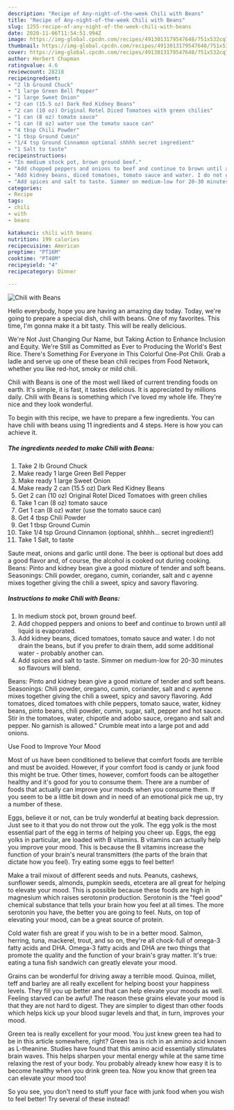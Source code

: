 ```yaml
---
description: "Recipe of Any-night-of-the-week Chili with Beans"
title: "Recipe of Any-night-of-the-week Chili with Beans"
slug: 1255-recipe-of-any-night-of-the-week-chili-with-beans
date: 2020-11-06T11:54:51.994Z
image: https://img-global.cpcdn.com/recipes/4913013179547648/751x532cq70/chili-with-beans-recipe-main-photo.jpg
thumbnail: https://img-global.cpcdn.com/recipes/4913013179547648/751x532cq70/chili-with-beans-recipe-main-photo.jpg
cover: https://img-global.cpcdn.com/recipes/4913013179547648/751x532cq70/chili-with-beans-recipe-main-photo.jpg
author: Herbert Chapman
ratingvalue: 4.6
reviewcount: 28218
recipeingredient:
- "2 lb Ground Chuck"
- "1 large Green Bell Pepper"
- "1 large Sweet Onion"
- "2 can (15.5 oz) Dark Red Kidney Beans"
- "2 can (10 oz) Original Rotel Diced Tomatoes with green chilies"
- "1 can (8 oz) tomato sauce"
- "1 can (8 oz) water use the tomato sauce can"
- "4 tbsp Chili Powder"
- "1 tbsp Ground Cumin"
- "1/4 tsp Ground Cinnamon optional shhhh secret ingredient"
- "1 Salt to taste"
recipeinstructions:
- "In medium stock pot, brown ground beef."
- "Add chopped peppers and onions to beef and continue to brown until all liquid is evaporated."
- "Add kidney beans, diced tomatoes, tomato sauce and water. I do not drain the beans, but if you prefer to drain them, add some additional water - probably another can."
- "Add spices and salt to taste. Simmer on medium-low for 20-30 minutes so flavours will blend."
categories:
- Recipe
tags:
- chili
- with
- beans

katakunci: chili with beans 
nutrition: 199 calories
recipecuisine: American
preptime: "PT16M"
cooktime: "PT40M"
recipeyield: "4"
recipecategory: Dinner

---
```



![Chili with Beans](https://img-global.cpcdn.com/recipes/4913013179547648/751x532cq70/chili-with-beans-recipe-main-photo.jpg)

Hello everybody, hope you are having an amazing day today. Today, we're going to prepare a special dish, chili with beans. One of my favorites. This time, I'm gonna make it a bit tasty. This will be really delicious.

We&#39;re Not Just Changing Our Name, but Taking Action to Enhance Inclusion and Equity. We&#39;re Still as Committed as Ever to Producing the World&#39;s Best Rice. There&#39;s Something For Everyone in This Colorful One-Pot Chili. Grab a ladle and serve up one of these bean chili recipes from Food Network, whether you like red-hot, smoky or mild chili.

Chili with Beans is one of the most well liked of current trending foods on earth. It's simple, it is fast, it tastes delicious. It is appreciated by millions daily. Chili with Beans is something which I've loved my whole life. They're nice and they look wonderful.


To begin with this recipe, we have to prepare a few ingredients. You can have chili with beans using 11 ingredients and 4 steps. Here is how you can achieve it.

<!--inarticleads1-->

##### The ingredients needed to make Chili with Beans:

1. Take 2 lb Ground Chuck
1. Make ready 1 large Green Bell Pepper
1. Make ready 1 large Sweet Onion
1. Make ready 2 can (15.5 oz) Dark Red Kidney Beans
1. Get 2 can (10 oz) Original Rotel Diced Tomatoes with green chilies
1. Take 1 can (8 oz) tomato sauce
1. Get 1 can (8 oz) water (use the tomato sauce can)
1. Get 4 tbsp Chili Powder
1. Get 1 tbsp Ground Cumin
1. Take 1/4 tsp Ground Cinnamon (optional, shhhh... secret ingredient!)
1. Take 1 Salt, to taste


Saute meat, onions and garlic until done. The beer is optional but does add a good flavor and, of course, the alcohol is cooked out during cooking. Beans: Pinto and kidney bean give a good mixture of tender and soft beans. Seasonings: Chili powder, oregano, cumin, coriander, salt and c ayenne mixes together giving the chili a sweet, spicy and savory flavoring. 

<!--inarticleads2-->

##### Instructions to make Chili with Beans:

1. In medium stock pot, brown ground beef.
1. Add chopped peppers and onions to beef and continue to brown until all liquid is evaporated.
1. Add kidney beans, diced tomatoes, tomato sauce and water. I do not drain the beans, but if you prefer to drain them, add some additional water - probably another can.
1. Add spices and salt to taste. Simmer on medium-low for 20-30 minutes so flavours will blend.


Beans: Pinto and kidney bean give a good mixture of tender and soft beans. Seasonings: Chili powder, oregano, cumin, coriander, salt and c ayenne mixes together giving the chili a sweet, spicy and savory flavoring. Add tomatoes, diced tomatoes with chile peppers, tomato sauce, water, kidney beans, pinto beans, chili powder, cumin, sugar, salt, pepper and hot sauce. Stir in the tomatoes, water, chipotle and adobo sauce, oregano and salt and pepper. No garnish is allowed.&#34; Crumble meat into a large pot and add onions. 

Use Food to Improve Your Mood


Most of us have been conditioned to believe that comfort foods are terrible and must be avoided. However, if your comfort food is candy or junk food this might be true. Other times, however, comfort foods can be altogether healthy and it's good for you to consume them. There are a number of foods that actually can improve your moods when you consume them. If you seem to be a little bit down and in need of an emotional pick me up, try a number of these.

Eggs, believe it or not, can be truly wonderful at beating back depression. Just see to it that you do not throw out the yolk. The egg yolk is the most essential part of the egg in terms of helping you cheer up. Eggs, the egg yolks in particular, are loaded with B vitamins. B vitamins can actually help you improve your mood. This is because the B vitamins increase the function of your brain's neural transmitters (the parts of the brain that dictate how you feel). Try eating some eggs to feel better!

Make a trail mixout of different seeds and nuts. Peanuts, cashews, sunflower seeds, almonds, pumpkin seeds, etcetera are all great for helping to elevate your mood. This is possible because these foods are high in magnesium which raises serotonin production. Serotonin is the "feel good" chemical substance that tells your brain how you feel at all times. The more serotonin you have, the better you are going to feel. Nuts, on top of elevating your mood, can be a great source of protein.

Cold water fish are great if you wish to be in a better mood. Salmon, herring, tuna, mackerel, trout, and so on, they're all chock-full of omega-3 fatty acids and DHA. Omega-3 fatty acids and DHA are two things that promote the quality and the function of your brain's gray matter. It's true: eating a tuna fish sandwich can greatly elevate your mood. 

Grains can be wonderful for driving away a terrible mood. Quinoa, millet, teff and barley are all really excellent for helping boost your happiness levels. They fill you up better and that can help elevate your moods as well. Feeling starved can be awful! The reason these grains elevate your mood is that they are not hard to digest. They are simpler to digest than other foods which helps kick up your blood sugar levels and that, in turn, improves your mood.

Green tea is really excellent for your mood. You just knew green tea had to be in this article somewhere, right? Green tea is rich in an amino acid known as L-theanine. Studies have found that this amino acid essentially stimulates brain waves. This helps sharpen your mental energy while at the same time relaxing the rest of your body. You probably already knew how easy it is to become healthy when you drink green tea. Now you know that green tea can elevate your mood too!

So you see, you don't need to stuff your face with junk food when you wish to feel better! Try several of these instead!

